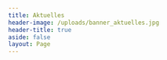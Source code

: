 ```yaml
---
title: Aktuelles
header-image: /uploads/banner_aktuelles.jpg
header-title: true
aside: false
layout: Page
---
```


